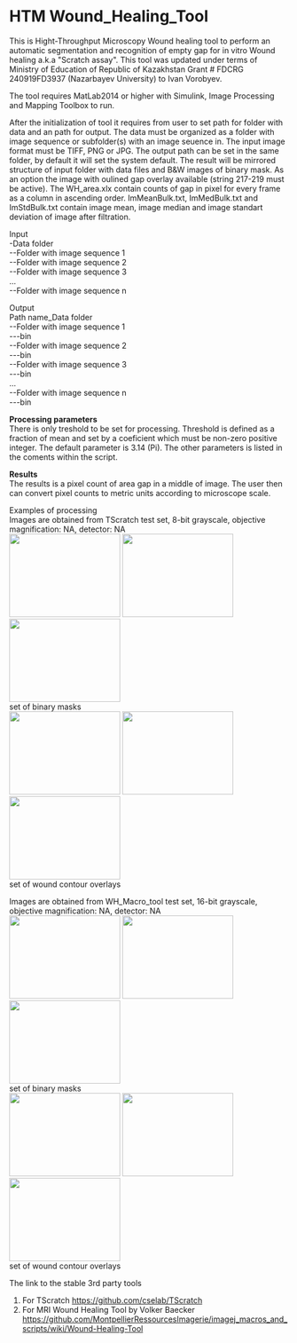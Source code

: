 # HTM Wound_Healing_Tool
This is Hight-Throughput Microscopy Wound healing tool to perform an automatic segmentation and recognition of empty gap for in vitro Wound healing a.k.a "Scratch assay". This tool was updated under terms of Ministry of Education of Republic of Kazakhstan Grant # FDCRG 240919FD3937 (Nazarbayev University) to Ivan Vorobyev.

The tool requires MatLab2014 or higher with Simulink, Image Processing and Mapping Toolbox to run. 

After the initialization of tool it requires from user to set path for folder with data and an path for output.
The data must be organized as a folder with image sequence or subfolder(s) with an image seuence in. The input image format must be TIFF, PNG or JPG. 
The output path can be set in the same folder, by default it will set the system default. The result will be mirrored structure of input folder with data files and B&W images of binary mask. As an option the image with oulined gap overlay available (string 217-219 must be active). 
The WH_area.xlx contain counts of gap in pixel for every frame as a column in ascending order. 
ImMeanBulk.txt, ImMedBulk.txt and ImStdBulk.txt contain image mean, image median and image standart deviation of image after filtration. 

Input <br>
-Data folder<br>
--Folder with image sequence 1<br>
--Folder with image sequence 2<br>
--Folder with image sequence 3<br>
...<br>
--Folder with image sequence n<br>

Output<br>
Path name_Data folder<br>
--Folder with image sequence 1<br>
---bin  <br>
--Folder with image sequence 2<br>
---bin <br>
--Folder with image sequence 3<br>
---bin <br>
...<br>
--Folder with image sequence n<br>
---bin<br>

<b>Processing parameters</b><br>
There is only treshold to be set for processing. Threshold is defined as a fraction of mean and set by a coeficient which must be non-zero positive integer. The default parameter is 3.14 (Pi). The other parameters is listed in the coments within the script.


<b>Results</b><br>
The results is a pixel count of area gap in a middle of image. The user then can convert pixel counts to metric units according to microscope scale. 

Examples of processing <br>
Images are obtained from TScratch test set, 8-bit grayscale, objective magnification: NA, detector: NA<br>
<img src="https://user-images.githubusercontent.com/35289663/106069474-925d8a80-60d0-11eb-9a98-65dcd7941119.png" width="200" height="150">
<img src="https://user-images.githubusercontent.com/35289663/106069475-92f62100-60d0-11eb-8038-ce24c157fe45.png" width="200" height="150">
<img src="https://user-images.githubusercontent.com/35289663/106069476-92f62100-60d0-11eb-90e6-e891e6ead4f2.png" width="200" height="150"><br>
set of binary masks<br>
<img src="https://user-images.githubusercontent.com/35289663/106069477-92f62100-60d0-11eb-82c3-4b8e55829681.jpg" width="200" height="150">
<img src="https://user-images.githubusercontent.com/35289663/106069479-938eb780-60d0-11eb-9f25-edf946928172.jpg" width="200" height="150">
<img src="https://user-images.githubusercontent.com/35289663/106069480-938eb780-60d0-11eb-918e-e2e30929b6aa.jpg" width="200" height="150"><br>
set of wound contour overlays<br>

Images are obtained from WH_Macro_tool test set, 16-bit grayscale, objective magnification: NA, detector: NA<br>
<img src="https://user-images.githubusercontent.com/35289663/107214006-ee4dda80-6a11-11eb-8392-c5f6d6e8a3e7.png" width="200" height="150">
<img src="https://user-images.githubusercontent.com/35289663/107214007-eee67100-6a11-11eb-9160-7323e9b159ce.png" width="200" height="150">
<img src="https://user-images.githubusercontent.com/35289663/107212613-e2f9af80-6a0f-11eb-93d2-c04f687203cf.png" width="200" height="150"><br>
set of binary masks<br>
<img src="https://user-images.githubusercontent.com/35289663/107212616-e2f9af80-6a0f-11eb-88ae-15fd9f0fe459.jpg" width="200" height="150">
<img src="https://user-images.githubusercontent.com/35289663/107212617-e3924600-6a0f-11eb-9aa6-0f9a9184b156.jpg" width="200" height="150">
<img src="https://user-images.githubusercontent.com/35289663/107212618-e3924600-6a0f-11eb-860e-a99805318903.jpg" width="200" height="150"><br>
set of wound contour overlays<br>

The link to the stable 3rd party tools 
1. For TScratch https://github.com/cselab/TScratch
2. For MRI Wound Healing Tool by Volker Baecker https://github.com/MontpellierRessourcesImagerie/imagej_macros_and_scripts/wiki/Wound-Healing-Tool


